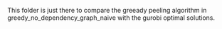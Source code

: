 This folder is just there to compare the greeady peeling algorithm in greedy_no_dependency_graph_naive with the gurobi optimal solutions.
